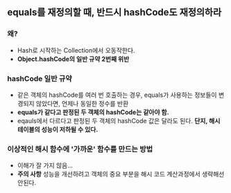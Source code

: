 ## equals를 재정의할 때, 반드시 hashCode도 재정의하라

### 왜?
- Hash로 시작하는 Collection에서 오동작한다.
- __Object.hashCode의 일반 규약 2번째 위반__

### hashCode 일반 규약

- 같은 객체의 hashCode를 여러 번 호출하는 경우, 
  equals가 사용하는 정보들이 변경되지 않았다면, 
  언제나 동일한 정수를 반환
- __equals가 같다고 판정된 두 객체의 hashCode는 같아야 함.__
- eqauls에서 다르다고 판정된 두 객체의 hashCode 값은 달라도 된다.
  __단지, 해시 테이블의 성능이 저하될 수 있다.__

### 이상적인 해시 함수에 '가까운' 함수를 만드는 방법
- 이해가 잘 가지 않음...
- __주의 사항__
  성능을 개선하려고 객체의 중요 부분을 해시 코드 계산과정에서 생략해선 안된다.